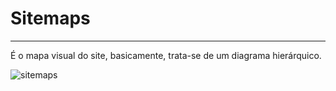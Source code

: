 # Sitemaps
***

É o mapa visual do site, basicamente, trata-se de um diagrama hierárquico.

![sitemaps](https://user-images.githubusercontent.com/14116020/44312882-7d478200-a3d5-11e8-9a94-7b65202a4b35.png)
